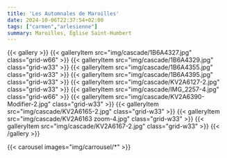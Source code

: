```yaml
---
title: 'Les Automnales de Maroilles'
date: 2024-10-06T22:37:54+02:00
tags: ["carmen","arlesienne"]
summary: Maroilles, Église Saint-Humbert
---
```


{{< gallery >}}
  {{< galleryItem src="img/cascade/1B6A4327.jpg" class="grid-w66" >}}
  {{< galleryItem src="img/cascade/1B6A4329.jpg" class="grid-w33" >}}
  {{< galleryItem src="img/cascade/1B6A4355.jpg" class="grid-w33" >}}
  {{< galleryItem src="img/cascade/1B6A4395.jpg" class="grid-w33" >}}
  {{< galleryItem src="img/cascade/KV2A6127-2.jpg" class="grid-w33" >}}
  {{< galleryItem src="img/cascade/IMG_2257-4.jpg" class="grid-w66" >}}
  {{< galleryItem src="img/cascade/KV2A6390-Modifier-2.jpg" class="grid-w33" >}}
  {{< galleryItem src="img/cascade/KV2A6165-2.jpg" class="grid-w33" >}}
  {{< galleryItem src="img/cascade/KV2A6163 zoom-4.jpg" class="grid-w33" >}}
  {{< galleryItem src="img/cascade/KV2A6167-2.jpg" class="grid-w33" >}}
{{< /gallery >}}

{{< carousel images="img/carrousel/*" >}}

